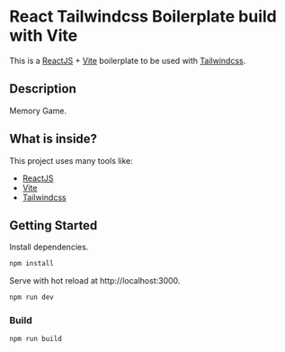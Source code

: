 # React Tailwindcss Boilerplate build with Vite

This is a [ReactJS](https://reactjs.org) + [Vite](https://vitejs.dev) boilerplate to be used with [Tailwindcss](https://tailwindcss.com).


## Description

Memory Game.

## What is inside?

This project uses many tools like:

- [ReactJS](https://reactjs.org)
- [Vite](https://vitejs.dev)
- [Tailwindcss](https://tailwindcss.com)

## Getting Started

Install dependencies.

```bash
npm install
```

Serve with hot reload at http://localhost:3000.

```bash
npm run dev
```

### Build

```bash
npm run build
```






